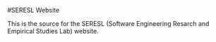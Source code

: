 #SERESL Website

This is the source for the SERESL (Software Engineering Resarch and Empirical Studies Lab) website. 

